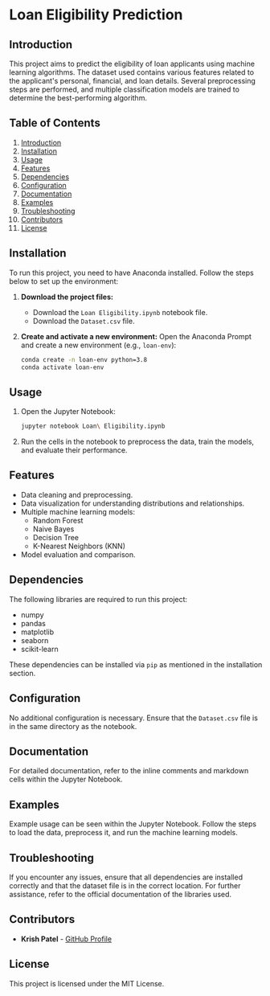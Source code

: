 # Loan Eligibility Prediction

## Introduction
This project aims to predict the eligibility of loan applicants using machine learning algorithms. The dataset used contains various features related to the applicant's personal, financial, and loan details. Several preprocessing steps are performed, and multiple classification models are trained to determine the best-performing algorithm.

## Table of Contents
1. [Introduction](#introduction)
2. [Installation](#installation)
3. [Usage](#usage)
4. [Features](#features)
5. [Dependencies](#dependencies)
6. [Configuration](#configuration)
7. [Documentation](#documentation)
8. [Examples](#examples)
9. [Troubleshooting](#troubleshooting)
10. [Contributors](#contributors)
11. [License](#license)

## Installation
To run this project, you need to have Anaconda installed. Follow the steps below to set up the environment:

1. **Download the project files:**
   - Download the `Loan Eligibility.ipynb` notebook file.
   - Download the `Dataset.csv` file.

2. **Create and activate a new environment:**
   Open the Anaconda Prompt and create a new environment (e.g., `loan-env`):
   ```bash
   conda create -n loan-env python=3.8
   conda activate loan-env

## Usage
1. Open the Jupyter Notebook:
    ```bash
    jupyter notebook Loan\ Eligibility.ipynb
    ```
2. Run the cells in the notebook to preprocess the data, train the models, and evaluate their performance.

## Features
- Data cleaning and preprocessing.
- Data visualization for understanding distributions and relationships.
- Multiple machine learning models:
  - Random Forest
  - Naive Bayes
  - Decision Tree
  - K-Nearest Neighbors (KNN)
- Model evaluation and comparison.

## Dependencies
The following libraries are required to run this project:
- numpy
- pandas
- matplotlib
- seaborn
- scikit-learn

These dependencies can be installed via `pip` as mentioned in the installation section.

## Configuration
No additional configuration is necessary. Ensure that the `Dataset.csv` file is in the same directory as the notebook.

## Documentation
For detailed documentation, refer to the inline comments and markdown cells within the Jupyter Notebook.

## Examples
Example usage can be seen within the Jupyter Notebook. Follow the steps to load the data, preprocess it, and run the machine learning models.

## Troubleshooting
If you encounter any issues, ensure that all dependencies are installed correctly and that the dataset file is in the correct location. For further assistance, refer to the official documentation of the libraries used.

## Contributors
- **Krish Patel** - [GitHub Profile](https://github.com/yourprofile)

## License
This project is licensed under the MIT License.
